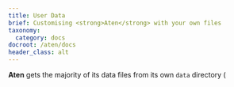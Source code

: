 ```yaml
---
title: User Data
brief: Customising <strong>Aten</strong> with your own files
taxonomy:
  category: docs
docroot: /aten/docs
header_class: alt
---
```


**Aten** gets the majority of its data files from its own `data` directory (
